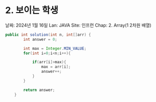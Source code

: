 # 2. 보이는 학생

날짜: 2024년 1월 16일
Lan: JAVA
Site: 인프런
Chap: 2. Array(1 2차원 배열)

```java
public int solution(int n, int[]arr) {
        int answer = 0;

        int max = Integer.MIN_VALUE;
        for(int i=0;i<n;i++){

            if(arr[i]>max){
                max = arr[i];
                answer++;
            }
        }

        return answer;
    }
```